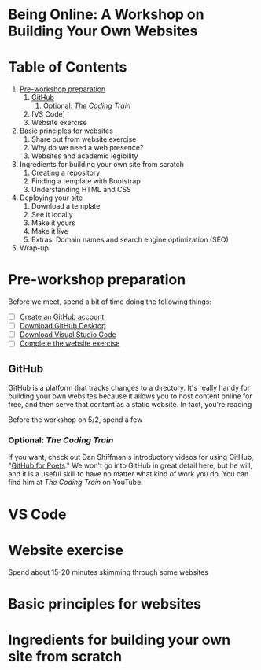 # Being Online: A Workshop on Building Your Own Websites

# Table of Contents

1. [Pre-workshop preparation](#pre-workshop-preparation)
    1. [GitHub](#github)
        1. [Optional: *The Coding Train*](#optional-the-coding-train)
    2. [VS Code]
    3. Website exercise
2. Basic principles for websites
    1. Share out from website exercise
    2. Why do we need a web presence?
    3. Websites and academic legibility
3. Ingredients for building your own site from scratch
    1. Creating a repository
    2. Finding a template with Bootstrap
    3. Understanding HTML and CSS
4. Deploying your site
    1. Download a template
    2. See it locally
    3. Make it yours
    4. Make it live
    5. Extras: Domain names and search engine optimization (SEO)
5. Wrap-up

# Pre-workshop preparation

Before we meet, spend a bit of time doing the following things:
- [ ] [Create an GitHub account](https://github.com/join)
- [ ] [Download GitHub Desktop](https://desktop.github.com/)
- [ ] [Download Visual Studio Code](https://code.visualstudio.com/download)
- [ ] [Complete the website exercise](#website-exercise)

## GitHub

GitHub is a platform that tracks changes to a directory. It's really handy for building your own websites because it allows you to host content online for free, and then serve that content as a static website. In fact, you're reading 

Before the workshop on 5/2, spend a few 

### Optional: *The Coding Train*

If you want, check out Dan Shiffman's introductory videos for using GitHub, "[GitHub for Poets](https://www.youtube.com/watch?v=BCQHnlnPusY)." We won't go into GitHub in great detail here, but he will, and it is a useful skill to have no matter what kind of work you do. You can find him at *The Coding Train* on YouTube.

# VS Code

# Website exercise

Spend about 15-20 minutes skimming through some websites 

# Basic principles for websites

# Ingredients for building your own site from scratch

# 